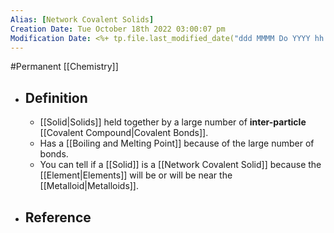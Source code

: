 ```yaml
---
Alias: [Network Covalent Solids]
Creation Date: Tue October 18th 2022 03:00:07 pm 
Modification Date: <%+ tp.file.last_modified_date("ddd MMMM Do YYYY hh:mm:ss a") %>
---
```

#Permanent [[Chemistry]]

- ## Definition
	- [[Solid|Solids]] held together by a large number of **inter-particle** [[Covalent Compound|Covalent Bonds]].
	- Has a [[Boiling and Melting Point]] because of the large number of bonds.
	- You can tell if a [[Solid]] is a [[Network Covalent Solid]] because the [[Element|Elements]] will be or will be near the [[Metalloid|Metalloids]].
- ## Reference